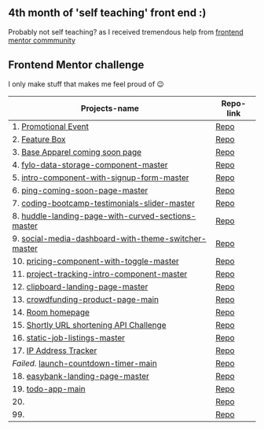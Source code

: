 ## 4th month of 'self teaching' front end :)
Probably not self teaching? as I received tremendous help from [frontend mentor commmunity](https://www.frontendmentor.io/activity)


## Frontend Mentor challenge
I only make stuff that makes me feel proud of 😉 

| Projects-name | Repo-link |
| ------------- | ------------- |
| 1. [Promotional Event](https://a331998513.github.io/projects/pricebox/)  | [Repo](https://github.com/a331998513/projects/tree/main/pricebox)  |
| 2. [Feature Box](https://a331998513.github.io/projects/Featurebox/) | [Repo](https://github.com/a331998513/projects/tree/main/Featurebox)  |
| 3. [Base Apparel coming soon page](https://a331998513.github.io/projects/BeautyMain/index.html) | [Repo](https://github.com/a331998513/projects/tree/main/BeautyMain) |
| 4. [fylo-data-storage-component-master](https://a331998513.github.io/projects/fylo-data-storage-component-master/) | [Repo](https://github.com/a331998513/projects/tree/main/fylo-data-storage-component-master) |
| 5. [intro-component-with-signup-form-master](https://a331998513.github.io/projects/intro-component-with-signup-form-master/) | [Repo](https://github.com/a331998513/projects/tree/main/intro-component-with-signup-form-master)|
| 6. [ping-coming-soon-page-master](https://a331998513.github.io/projects/ping-coming-soon-page-master) | [Repo](https://github.com/a331998513/projects/tree/main/ping-coming-soon-page-master) |
| 7. [coding-bootcamp-testimonials-slider-master](https://a331998513.github.io/projects/coding-bootcamp-testimonials-slider-master/) | [Repo](https://github.com/a331998513/projects/tree/main/coding-bootcamp-testimonials-slider-master)|
| 8. [huddle-landing-page-with-curved-sections-master](https://a331998513.github.io/projects/huddle-landing-page-with-curved-sections-master/)  | [Repo](https://github.com/a331998513/projects/tree/main/huddle-landing-page-with-curved-sections-master)  |
| 9. [social-media-dashboard-with-theme-switcher-master](https://a331998513.github.io/projects/social-media-dashboard-with-theme-switcher-master/)  | [Repo](https://github.com/a331998513/projects/tree/main/social-media-dashboard-with-theme-switcher-master) |
| 10. [pricing-component-with-toggle-master](https://a331998513.github.io/projects/pricing-component-with-toggle-master/)  | [Repo](https://github.com/a331998513/projects/tree/main/pricing-component-with-toggle-master)  |
| 11. [project-tracking-intro-component-master](https://a331998513.github.io/projects/project-tracking-intro-component-master/)  | [Repo](https://github.com/a331998513/projects/tree/main/project-tracking-intro-component-master)  |
| 12. [clipboard-landing-page-master](https://a331998513.github.io/projects/clipboard-landing-page-master/)  | [Repo](https://github.com/a331998513/projects/tree/main/clipboard-landing-page-master)  |
| 13. [crowdfunding-product-page-main](https://a331998513.github.io/projects/crowdfunding-product-page-main/)  | [Repo](https://github.com/a331998513/projects/tree/main/crowdfunding-product-page-main)  |
| 14. [Room homepage](https://a331998513.github.io/projects/room-homepage-master/)  | [Repo](https://github.com/a331998513/projects/tree/main/room-homepage-master)  |
| 15. [Shortly URL shortening API Challenge](https://a331998513.github.io/projects/url-shortening-api-master/)  | [Repo](https://github.com/a331998513/projects/tree/main/url-shortening-api-master)  |
| 16. [static-job-listings-master](https://a331998513.github.io/projects/static-job-listings-master/)  | [Repo](https://github.com/a331998513/projects/tree/main/static-job-listings-master)  |
| 17. [IP Address Tracker](https://a331998513.github.io/projects/ip-address-tracker-master/) | [Repo](https://github.com/a331998513/projects/tree/main/ip-address-tracker-master)  |
|_Failed._ [launch-countdown-timer-main](https://a331998513.github.io/projects/launch-countdown-timer-main/) |[Repo](https://github.com/a331998513/projects/tree/main/launch-countdown-timer-main)|
| 18. [easybank-landing-page-master](https://a331998513.github.io/projects/easybank-landing-page-master/)  | [Repo](https://github.com/a331998513/projects/tree/main/easybank-landing-page-master)  |
| 19. [todo-app-main](https://a331998513.github.io/projects/todo-app-main/)  | [Repo](https://github.com/a331998513/projects/tree/main/todo-app-main)  |
| 20. []()  | [Repo]()  |
| 99. []()  | [Repo]()  |
